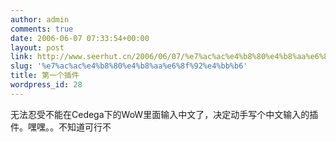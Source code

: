 ```yaml
---
author: admin
comments: true
date: 2006-06-07 07:33:54+00:00
layout: post
link: http://www.seerhut.cn/2006/06/07/%e7%ac%ac%e4%b8%80%e4%b8%aa%e6%8f%92%e4%bb%b6/
slug: '%e7%ac%ac%e4%b8%80%e4%b8%aa%e6%8f%92%e4%bb%b6'
title: 第一个插件
wordpress_id: 28
---
```


无法忍受不能在Cedega下的WoW里面输入中文了，决定动手写个中文输入的插件。嘿嘿。。不知道可行不
